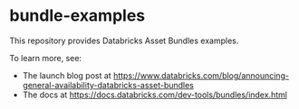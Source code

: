 # bundle-examples

This repository provides Databricks Asset Bundles examples.

To learn more, see:
* The launch blog post at https://www.databricks.com/blog/announcing-general-availability-databricks-asset-bundles
* The docs at https://docs.databricks.com/dev-tools/bundles/index.html
